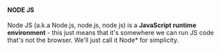 
#### **NODE JS**

  

Node JS (a.k.a Node.js, node.js, node js) is a **JavaScript runtime environment** - this just means that it's somewhere we can run JS code that's not the browser. We'll just call it Node* for simplicity.